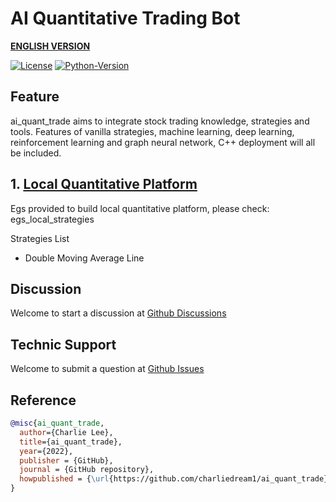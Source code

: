 # AI Quantitative Trading Bot  
[**ENGLISH VERSION**](https://github.com/charliedream1/ai_quant_trade/blob/master/README_EN.md)

[![License](https://img.shields.io/badge/License-Apache%202.0-brightgreen.svg)](https://opensource.org/licenses/Apache-2.0)
[![Python-Version](https://img.shields.io/badge/Python-3.7%7C3.8-brightgreen)](https://github.com/charliedream1/ai_quant_trade)

## Feature
ai_quant_trade aims to integrate stock trading knowledge, strategies and tools. Features of vanilla strategies, 
machine learning, deep learning, reinforcement learning and graph neural network, C++ deployment will all be included.

## 1. [**Local Quantitative Platform**](https://github.com/charliedream1/ai_quant_trade/tree/master/egs_local_strategies)
Egs provided to build local quantitative platform, please check: egs_local_strategies

Strategies List
- Double Moving Average Line


## Discussion
Welcome to start a discussion at [Github Discussions](https://github.com/charliedream1/ai_quant_trade/discussions)


## Technic Support
Welcome to submit a question at [Github Issues](https://github.com/charliedream1/ai_quant_trade/issues)


## Reference

``` bibtex
@misc{ai_quant_trade,
  author={Charlie Lee},
  title={ai_quant_trade},
  year={2022},
  publisher = {GitHub},
  journal = {GitHub repository},
  howpublished = {\url{https://github.com/charliedream1/ai_quant_trade}},
}

```
